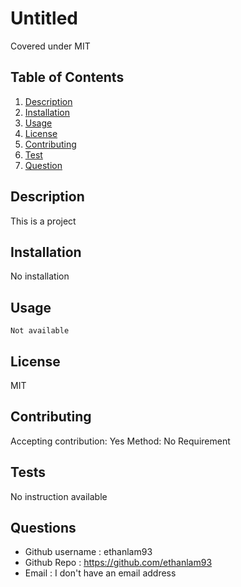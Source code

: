 
# Untitled 
Covered under MIT
## Table of Contents

1. [Description](#description)
2. [Installation](#installation)
3. [Usage](#usage)
4. [License](#license)
5. [Contributing](#contributing)
6. [Test](#tests)
7. [Question](#questions)

## Description
This is a project

## Installation 
No installation
## Usage 
```
Not available
```

## License 
MIT
## Contributing
Accepting contribution: Yes
Method: No Requirement

## Tests
No instruction available

## Questions 
- Github username : ethanlam93
- Github Repo : https://github.com/ethanlam93
- Email : I don't have an email address 